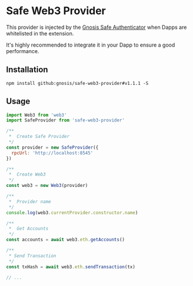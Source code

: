 # Safe Web3 Provider

This provider is injected by the [Gnosis Safe Authenticator](https://github.com/gnosis/safe-browser-extension) when Dapps are whitelisted in the extension.

It's highly recommended to integrate it in your Dapp to ensure a good performance.

## Installation
```
npm install github:gnosis/safe-web3-provider#v1.1.1 -S
```

## Usage
```js
import Web3 from 'web3'
import SafeProvider from 'safe-web3-provider'

/**
 *  Create Safe Provider
 */
const provider = new SafeProvider({
  rpcUrl: 'http://localhost:8545'
})

/**
 *  Create Web3
 */
const web3 = new Web3(provider)

/**
 *  Provider name
 */
console.log(web3.currentProvider.constructor.name)

/**
 *  Get Accounts
 */
const accounts = await web3.eth.getAccounts()

/**
 * Send Transaction
 */
const txHash = await web3.eth.sendTransaction(tx)

// ...

```
